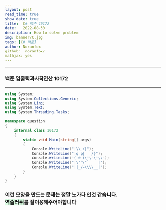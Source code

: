 ```yaml
---
layout: post
read_time: true
show_date: true
title:  C# 백준 10172
date:   2022-08-30
description: How to solve problem
img: banner/C.jpg
tags: [C# 백준]
author: Noranfox
github:  noranfox/
mathjax: yes
---
```


---
### 백준 입출력과사칙연산 10172
---

```c#
using System;
using System.Collections.Generic;
using System.Linq;
using System.Text;
using System.Threading.Tasks;

namespace question
{
    internal class 10172
    {
        static void Main(string[] args)
        {
            Console.WriteLine("|\\_/|");
            Console.WriteLine("|q p|   /}");
            Console.WriteLine("( 0 )\"\"\"\\");
            Console.WriteLine("|\"^\"`    |");
            Console.WriteLine("||_/=\\\\__|");
        }
    }
}
```


### 이런 모양을 만드는 문제는 정말 노가다 인것 같습니다.<br> <mark style='background-color: #dcffe4'>역슬러쉬</mark>를 잘이용해주어야합니다